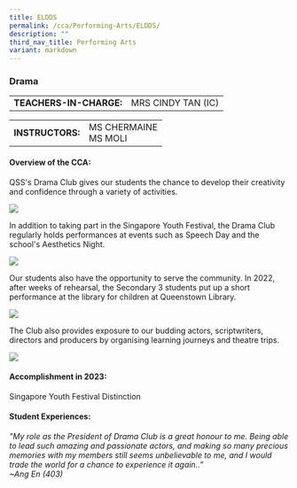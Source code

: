 ```yaml
---
title: ELDDS
permalink: /cca/Performing-Arts/ELDDS/
description: ""
third_nav_title: Performing Arts
variant: markdown
---
```

### Drama

|  	|  	|
|---	|---	|
| **TEACHERS-IN-CHARGE:** 	| MRS CINDY TAN (IC) 

|  	|  	|
|---	|---	|
| **INSTRUCTORS:** 	| MS CHERMAINE<br>MS MOLI 	|




#### Overview of the CCA:

QSS's Drama Club gives our students the chance to develop their creativity and confidence through a variety of activities.<br>

<img src="https://drive.google.com/uc?export=view&amp;id=1oTDbtEnnYvK2n_yeCiVg4mBS7igDd6zQ">

In addition to taking part in the Singapore Youth Festival, the Drama Club regularly holds performances at events such as Speech Day and the school's Aesthetics Night.<br>

<img src="https://drive.google.com/uc?export=view&amp;id=1Tmzt2ABrZeb15o6pN0VFTNwftidOM1Ef">


Our students also have the opportunity to serve the community. In 2022, after weeks of rehearsal, the Secondary 3 students put up a short performance at the library for children at Queenstown Library.

<img src="https://drive.google.com/uc?export=view&amp;id=13gn-1g6NLb_wzU3FTEPeir6QEKKrZxcQ">

The Club also provides exposure to our budding actors, scriptwriters, directors and producers by organising learning journeys and theatre trips.

<img src="https://drive.google.com/uc?export=view&amp;id=1dcwHuBGYvSw29rasxzZ8a8W0mlcN-xKO">


#### Accomplishment in 2023:

Singapore Youth Festival Distinction
  

#### Student Experiences:

*"My role as the President of Drama Club is a great honour to me. Being able to lead such amazing and passionate actors, and making so many precious memories with my members still seems unbelievable to me, and I would trade the world for a chance to experience it again..”
<br>~Ang En (403)*